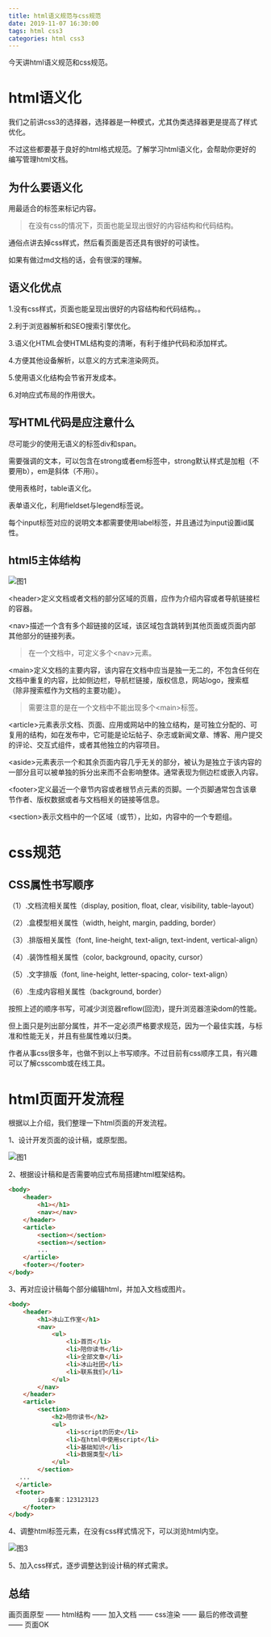 ```yaml
---
title: html语义规范与css规范
date: 2019-11-07 16:30:00
tags: html css3
categories: html css3
---
```


今天讲html语义规范和css规范。

<!--more-->

# html语义化

我们之前讲css3的选择器，选择器是一种模式，尤其伪类选择器更是提高了样式优化。

不过这些都要基于良好的html格式规范。了解学习html语义化，会帮助你更好的编写管理html文档。

## 为什么要语义化

用最适合的标签来标记内容。

> 在没有css的情况下，页面也能呈现出很好的内容结构和代码结构。

通俗点讲去掉css样式，然后看页面是否还具有很好的可读性。

如果有做过md文档的话，会有很深的理解。

## 语义化优点

1.没有css样式，页面也能呈现出很好的内容结构和代码结构。。

2.利于浏览器解析和SEO搜索引擎优化。

3.语义化HTML会使HTML结构变的清晰，有利于维护代码和添加样式。

4.方便其他设备解析，以意义的方式来渲染网页。

5.使用语义化结构会节省开发成本。

6.对响应式布局的作用很大。

## 写HTML代码是应注意什么

尽可能少的使用无语义的标签div和span。

需要强调的文本，可以包含在strong或者em标签中，strong默认样式是加粗（不要用b），em是斜体（不用i）。

使用表格时，table语义化。

表单语义化，利用fieldset与legend标签说。

每个input标签对应的说明文本都需要使用label标签，并且通过为input设置id属性。

## html5主体结构

![图1](https://zhang-yue.oss-cn-beijing.aliyuncs.com/bingshan/html5_1.png)



&lt;header&gt;定义文档或者文档的部分区域的页眉，应作为介绍内容或者导航链接栏的容器。

&lt;nav&gt;描述一个含有多个超链接的区域，该区域包含跳转到其他页面或页面内部其他部分的链接列表。

> 在一个文档中，可定义多个&lt;nav&gt;元素。

&lt;main&gt;定义文档的主要内容，该内容在文档中应当是独一无二的，不包含任何在文档中重复的内容，比如侧边栏，导航栏链接，版权信息，网站logo，搜索框（除非搜索框作为文档的主要功能）。

> 需要注意的是在一个文档中不能出现多个&lt;main&gt;标签。

&lt;article&gt;元素表示文档、页面、应用或网站中的独立结构，是可独立分配的、可复用的结构，如在发布中，它可能是论坛帖子、杂志或新闻文章、博客、用户提交的评论、交互式组件，或者其他独立的内容项目。

&lt;aside&gt;元素表示一个和其余页面内容几乎无关的部分，被认为是独立于该内容的一部分且可以被单独的拆分出来而不会影响整体。通常表现为侧边栏或嵌入内容。

&lt;footer&gt;定义最近一个章节内容或者根节点元素的页脚。一个页脚通常包含该章节作者、版权数据或者与文档相关的链接等信息。

&lt;section&gt;表示文档中的一个区域（或节），比如，内容中的一个专题组。

# css规范

## CSS属性书写顺序

（1）.文档流相关属性（display, position, float, clear, visibility, table-layout）

（2）.盒模型相关属性（width, height, margin, padding, border）

（3）.排版相关属性（font, line-height, text-align, text-indent, vertical-align）

（4）.装饰性相关属性（color, background, opacity, cursor）

（5）.文字排版（font, line-height, letter-spacing, color- text-align）

（6）.生成内容相关属性（background, border）

按照上述的顺序书写，可减少浏览器reflow(回流)，提升浏览器渲染dom的性能。

但上面只是列出部分属性，并不一定必须严格要求规范，因为一个最佳实践，与标准和性能无关，并且有些属性难以归类。

作者从事css很多年，也做不到以上书写顺序。不过目前有css顺序工具，有兴趣可以了解csscomb或在线工具。

# html页面开发流程

根据以上介绍，我们整理一下html页面的开发流程。

1、设计开发页面的设计稿，或原型图。

![图1](https://zhang-yue.oss-cn-beijing.aliyuncs.com/bingshan/html5_1.png)

2、根据设计稿和是否需要响应式布局搭建html框架结构。

```html
<body>
	<header>
		<h1></h1>
		<nav></nav>
	</header>
	<article>
		<section></section>
		<section></section>
		...
	</article>
	<footer></footer>
</body>
```

3、再对应设计稿每个部分编辑html，并加入文档或图片。

```html
<body>
	<header>
		<h1>冰山工作室</h1>
		<nav>
			<ul>
				<li>首页</li>
				<li>陪你读书</li>
				<li>全部文章</li>
				<li>冰山社团</li>
				<li>联系我们</li>
			</ul>
		</nav>
	</header>
	<article>
		<section>
			<h2>陪你读书</h2>
			<ul>
				<li>script的历史</li>
				<li>在html中使用script</li>
				<li>基础知识</li>
				<li>数据类型</li>
			</ul>
		</section>
   ...
  </article>
  <footer>
		icp备案：123123123
	</footer>
</body>
```

4、调整html标签元素，在没有css样式情况下，可以浏览html内空。

![图3](https://zhang-yue.oss-cn-beijing.aliyuncs.com/bingshan/html5_3.png)

5、加入css样式，逐步调整达到设计稿的样式需求。



## 总结

画页面原型 —— html结构 —— 加入文档 —— css渲染 —— 最后的修改调整 —— 页面OK

